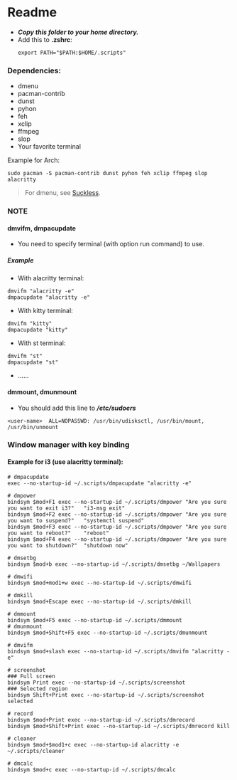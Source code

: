 # Readme

- ***Copy this folder to your home directory.***
- Add this to **.zshrc**:
  ```
  export PATH="$PATH:$HOME/.scripts"
  ```

### Dependencies:
- dmenu
- pacman-contrib
- dunst
- pyhon
- feh
- xclip
- ffmpeg
- slop
- Your favorite terminal

Example for Arch:
```
sudo pacman -S pacman-contrib dunst pyhon feh xclip ffmpeg slop alacritty
```
> For dmenu, see [Suckless](https://github.com/nguyenletientrien/Dotfiles#suckless).

### NOTE
#### dmvifm, dmpacupdate
- You need to specify terminal (with option run command) to use.
##### Example
- With alacritty terminal:
```
dmvifm "alacritty -e"
dmpacupdate "alacritty -e"
```
- With kitty terminal:
```
dmvifm "kitty"
dmpacupdate "kitty"
```
- With st terminal:
```
dmvifm "st"
dmpacupdate "st"
```
- ......

#### dmmount, dmunmount
- You should add this line to ***/etc/sudoers***
```
<user-name>  ALL=NOPASSWD: /usr/bin/udisksctl, /usr/bin/mount, /usr/bin/unmount
```

### Window manager with key binding
#### Example for i3 (use alacritty terminal):

```
# dmpacupdate
exec --no-startup-id ~/.scripts/dmpacupdate "alacritty -e"
```
```
# dmpower
bindsym $mod+F1 exec --no-startup-id ~/.scripts/dmpower "Are you sure you want to exit i3?"   "i3-msg exit"
bindsym $mod+F2 exec --no-startup-id ~/.scripts/dmpower "Are you sure you want to suspend?"   "systemctl suspend"
bindsym $mod+F3 exec --no-startup-id ~/.scripts/dmpower "Are you sure you want to reboot?"    "reboot"
bindsym $mod+F4 exec --no-startup-id ~/.scripts/dmpower "Are you sure you want to shutdown?"  "shutdown now"
```
```
# dmsetbg
bindsym $mod+b exec --no-startup-id ~/.scripts/dmsetbg ~/Wallpapers

# dmwifi
bindsym $mod+mod1+w exec --no-startup-id ~/.scripts/dmwifi

# dmkill
bindsym $mod+Escape exec --no-startup-id ~/.scripts/dmkill

# dmmount
bindsym $mod+F5 exec --no-startup-id ~/.scripts/dmmount
# dmunmount
bindsym $mod+Shift+F5 exec --no-startup-id ~/.scripts/dmunmount

# dmvifm
bindsym $mod+slash exec --no-startup-id ~/.scripts/dmvifm "alacritty -e"

# screenshot
### Full screen
bindsym Print exec --no-startup-id ~/.scripts/screenshot
### Selected region
bindsym Shift+Print exec --no-startup-id ~/.scripts/screenshot selected

# record
bindsym $mod+Print exec --no-startup-id ~/.scripts/dmrecord
bindsym $mod+Shift+Print exec --no-startup-id ~/.scripts/dmrecord kill

# cleaner
bindsym $mod+$mod1+c exec --no-startup-id alacritty -e ~/.scripts/cleaner

# dmcalc
bindsym $mod+c exec --no-startup-id ~/.scripts/dmcalc
```
